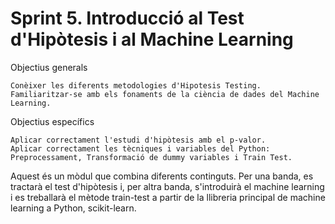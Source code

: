 
#  Sprint 5. Introducció al Test d'Hipòtesis i al Machine Learning

Objectius generals
    
    Conèixer les diferents metodologies d'Hipotesis Testing.
    Familiaritzar-se amb els fonaments de la ciència de dades del Machine Learning.

Objectius específics

    Aplicar correctament l'estudi d'hipòtesis amb el p-valor.
    Aplicar correctament les tècniques i variables del Python: Preprocessament, Transformació de dummy variables i Train Test.

Aquest és un mòdul que combina diferents continguts. Per una banda, es tractarà el test d'hipòtesis i, per altra banda, s'introduirà el machine learning i es treballarà el mètode train-test a partir de la llibreria principal de machine learning a Python, scikit-learn.